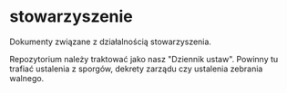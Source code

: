 # stowarzyszenie
Dokumenty związane z działalnością stowarzyszenia. 

Repozytorium należy traktować jako nasz "Dziennik ustaw". Powinny tu trafiać ustalenia z sporgów, dekrety zarządu czy ustalenia zebrania walnego.
